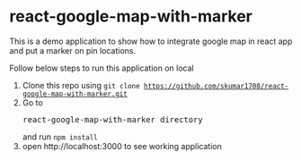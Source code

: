 # react-google-map-with-marker

This is a demo application to show how to integrate google map in react app and put a marker on pin locations.

Follow below steps to run this application on local

1. Clone this repo using <code>git clone https://github.com/skumar1708/react-google-map-with-marker.git</code>
2. Go to <pre>react-google-map-with-marker directory</pre>and  run <code>npm install</code>
3. open http://localhost:3000 to see working application